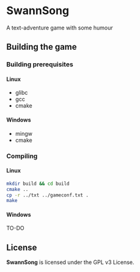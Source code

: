 # SwannSong
A text-adventure game with some humour

## Building the game

### Building prerequisites

#### Linux
* glibc
* gcc
* cmake

#### Windows
* mingw
* cmake


### Compiling

#### Linux
```bash
mkdir build && cd build
cmake .. 
cp -r ../txt ../gameconf.txt .
make
```

#### Windows
TO-DO


## License
**SwannSong** is licensed under the GPL v3 License.
